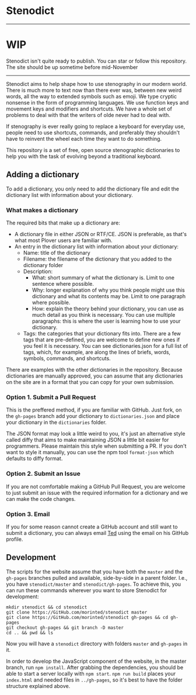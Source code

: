 # Stenodict

-------

# WIP

Stenodict isn't quite ready to publish. You can star or follow this repository. The site should be up sometime before mid-November

-------

Stenodict aims to help shape how to use stenography in our modern world.
There is much more to text now than there ever was, between new
weird words, all the way to extended symbols such as emoji. We type cryptic
nonsense in the form of programming languages. We use function keys and movement
keys and modifiers and shortcuts. We have a whole set of problems
to deal with that the writers of olde never had to deal with.

If stenography is ever really going to replace a keyboard for everyday use,
people need to use shortcuts, commands, and preferably they shouldn't have to
reinvent the wheel each time they want to do something.

This repository is a set of free, open source stenographic dictionaries to help
you with the task of evolving beyond a traditional keyboard.

## Adding a dictionary

To add a dictionary, you only need to add the dictionary file and edit the
dictionary list with information about your dictionary.

### What makes a dictionary

The required bits that make up a dictionary are:

- A dictionary file in either JSON or RTF/CE. JSON is preferable, as that's
what most Plover users are familiar with.
- An entry in the dictionary list with information about your dictionary:
	+ Name: title of the dictionary
	+ Filename: the filename of the dictionary that you added to the dictionary folder
	+ Description:
		- What: short summary of what the dictionary is. Limit to one sentence where possible.
		- Why: longer explanation of why you think people might use this dictionary and what its contents may be. Limit to one paragraph where possible.
		- How: explain the theory behind your dictionary, you can use as much detail as you think is necessary. You can use multiple paragraphs: this is where the user is learning how to use your dictionary.
	+ Tags: the categories that your dictionary fits into. There are a few tags that are pre-defined, you are welcome to define new ones if you feel it is necessary. You can see dictionaries.json for a full list of tags, which, for example, are along the lines of briefs, words, symbols, commands, and shortcuts.

There are examples with the other dictionaries in the repository. Because dictionaries
are manually approved, you can assume that any dictionaries on the site are in a format
that you can copy for your own submission.

### Option 1. Submit a Pull Request

This is the preffered method, if you are familiar with GitHub. Just fork, on the `gh-pages`
branch add your dictionary to `dictionaries.json` and place your dictionary in the
`dictionaries` folder.

The JSON format may look a little weird to you, it's just an alternative style called diffy that aims to make maintaining JSON a little bit easier for programmers. Please maintain this style when submitting a PR. If you don't want to style it manually, you can use the npm tool `format-json` which defaults to diffy format.

### Option 2. Submit an Issue

If you are not comfortable making a GitHub Pull Request,
you are welcome to just submit an issue with the required information
for a dictionary and we can make the code changes.

### Option 3. Email

If you for some reason
cannot create a GitHub account and still want to submit a dictionary, you
can always email [Ted](https://github.com/morinted) using the email on his GitHub profile.

## Development

The scripts for the website assume that you have both the `master` and the `gh-pages` branches pulled and available, side-by-side in a parent folder. I.e., you have `stenodict/master` and `stenodict/gh-pages`. To achieve this, you can run these commands wherever you want to store Stenodict for development:

```
mkdir stenodict && cd stenodict
git clone https://GitHub.com/morinted/stenodict master
git clone https://GitHub.com/morinted/stenodict gh-pages && cd gh-pages
git checkout gh-pages && git branch -D master
cd .. && pwd && ls

```

Now you will have a `stenodict` directory with folders `master` and `gh-pages` in it.

In order to develop the JavaScript component of the website, in the master branch, run `npm install`. After grabbing the dependencies, you should be able to start a server locally with `npm start`. `npm run build` places your `index.html` and needed files in `../gh-pages`, so it's best to have the folder structure explained above.
